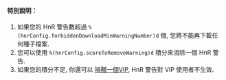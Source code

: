 #### 特別說明：

1. 如果您的 HnR 警告數超過 `%(hnrConfig.forbiddenDownloadMinWarningNumber)d` 個, 您將不能再下載任何種子檔案.
1. 您可以使用 `%(hnrConfig.scoreToRemoveWarning)d` 積分來消除一個 HnR 警告.
1. 如果您的積分不足, 你還可以 [捐贈一個VIP](/vip/rules), HnR 警告對 VIP 使用者不生效.